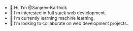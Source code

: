 - 👋 Hi, I’m @Sanjeev-Karthick
- 👀 I’m interested in full stack web devlelopment.
- 🌱 I’m currently learning machine learning.
- 💞️ I’m looking to collaborate on web development projects.


<!---
Sanjeev-Karthick/Sanjeev-Karthick is a ✨ special ✨ repository because its `README.md` (this file) appears on your GitHub profile.
You can click the Preview link to take a look at your changes.
--->
